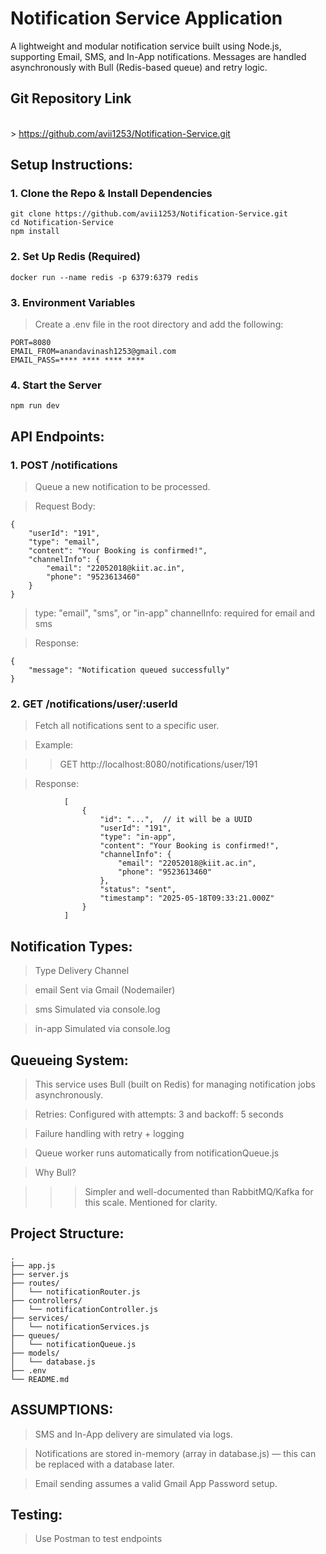 # Notification Service Application

A lightweight and modular notification service built using Node.js, supporting Email, SMS, and In-App notifications. Messages are handled asynchronously with Bull (Redis-based queue) and retry logic.

## Git Repository Link
<br> > https://github.com/avii1253/Notification-Service.git <br>

## Setup Instructions:

### 1. Clone the Repo & Install Dependencies

    git clone https://github.com/avii1253/Notification-Service.git
    cd Notification-Service
    npm install

### 2. Set Up Redis (Required)

    docker run --name redis -p 6379:6379 redis

### 3. Environment Variables

   > Create a .env file in the root directory and add the following:

    
    PORT=8080
    EMAIL_FROM=anandavinash1253@gmail.com
    EMAIL_PASS=**** **** **** ****

### 4. Start the Server
    npm run dev


## API Endpoints:

### 1. POST   /notifications

  >  Queue a new notification to be processed.

  >  Request Body:

    {
        "userId": "191",
        "type": "email",
        "content": "Your Booking is confirmed!",
        "channelInfo": {
            "email": "22052018@kiit.ac.in",
            "phone": "9523613460"
        }
    }

   > type: "email", "sms", or "in-app"
   > channelInfo: required for email and sms

   > Response:

    {
        "message": "Notification queued successfully"
    }

### 2. GET   /notifications/user/:userId

   > Fetch all notifications sent to a specific user.

   > Example:

   > > GET http://localhost:8080/notifications/user/191

   > Response:

                [
                    {
                        "id": "...",  // it will be a UUID
                        "userId": "191",
                        "type": "in-app",
                        "content": "Your Booking is confirmed!",
                        "channelInfo": {
                            "email": "22052018@kiit.ac.in",
                            "phone": "9523613460"
                        },
                        "status": "sent",
                        "timestamp": "2025-05-18T09:33:21.000Z"
                    }
                ]

    
## Notification Types: 

   > Type	Delivery Channel <br>
   
   > email	Sent via Gmail (Nodemailer) <br>
   
   > sms	Simulated via console.log <br>
   
   > in-app	Simulated via console.log <br>


## Queueing System:

> This service uses Bull (built on Redis) for managing notification jobs asynchronously.

> Retries: Configured with attempts: 3 and backoff: 5 seconds
 
> Failure handling with retry + logging

> Queue worker runs automatically from notificationQueue.js <br>

> Why Bull?

> > > Simpler and well-documented than RabbitMQ/Kafka for this scale. Mentioned for clarity.


## Project Structure:

    .
    ├── app.js
    ├── server.js
    ├── routes/
    │   └── notificationRouter.js
    ├── controllers/
    │   └── notificationController.js
    ├── services/
    │   └── notificationServices.js
    ├── queues/
    │   └── notificationQueue.js
    ├── models/
    │   └── database.js
    ├── .env
    └── README.md


## ASSUMPTIONS: 

> SMS and In-App delivery are simulated via logs.

> Notifications are stored in-memory (array in database.js) — this can be replaced with a database later.

> Email sending assumes a valid Gmail App Password setup.


## Testing:

> Use Postman to test endpoints
    
